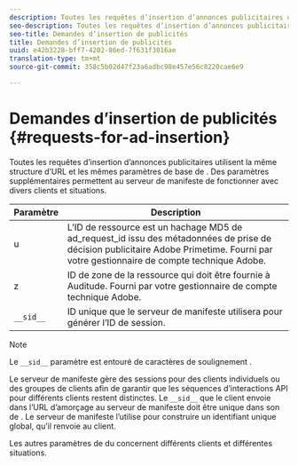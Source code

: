 ```yaml
---
description: Toutes les requêtes d’insertion d’annonces publicitaires utilisent la même structure d’URL et les mêmes paramètres de base de . Des paramètres  supplémentaires permettent au serveur de manifeste de fonctionner avec divers clients et situations.
seo-description: Toutes les requêtes d’insertion d’annonces publicitaires utilisent la même structure d’URL et les mêmes paramètres de base de . Des paramètres  supplémentaires permettent au serveur de manifeste de fonctionner avec divers clients et situations.
seo-title: Demandes d’insertion de publicités
title: Demandes d’insertion de publicités
uuid: e42b3228-bff7-4202-86ed-7f631f3016ae
translation-type: tm+mt
source-git-commit: 358c5b02d47f23a6adbc98e457e56c8220cae6e9

---
```



# Demandes d’insertion de publicités {#requests-for-ad-insertion}

Toutes les requêtes d’insertion d’annonces publicitaires utilisent la même structure d’URL et les mêmes paramètres de base de . Des paramètres  supplémentaires permettent au serveur de manifeste de fonctionner avec divers clients et situations.

| Paramètre | Description |
|--- |--- |
| u | L’ID de ressource est un hachage MD5 de ad_request_id issu des métadonnées de prise de décision publicitaire Adobe Primetime. Fourni par votre gestionnaire de compte technique Adobe. |
| z | ID de zone de la ressource qui doit être fournie à Auditude. Fourni par votre gestionnaire de compte technique Adobe. |
| `__sid__` | ID unique que le serveur de manifeste utilisera pour générer l’ID de session. |

>[!NOTE]
>
>Le `__sid__` paramètre est entouré de caractères de soulignement .

Le serveur de manifeste gère des sessions pour des clients individuels ou des groupes de clients afin de garantir que les séquences d’interactions API pour différents clients restent distinctes. Le `__sid__` que le client envoie dans l’URL d’amorçage au serveur de manifeste doit être unique dans son  de . Le serveur de manifeste l’utilise pour construire un identifiant unique global, qu’il renvoie au client.

Les autres paramètres de  du concernent différents clients et différentes situations.